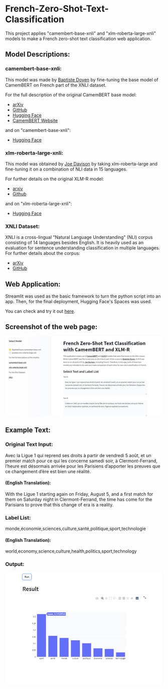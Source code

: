 # French-Zero-Shot-Text-Classification

This project applies "camembert-base-xnli" and "xlm-roberta-large-xnli" models to make a French zero-shot text classification web application.

## Model Descriptions:

### camembert-base-xnli:

This model was made by [Baptiste Doyen](https://huggingface.co/BaptisteDoyen) by fine-tuning the base model of CamemBERT on French part of the XNLI dataset. 

For the full description of the original CamemBERT base model:

* [arXiv](https://arxiv.org/abs/1911.03894)
* [GitHub](https://github.com/facebookresearch/fairseq/blob/main/examples/camembert/README.md)
* [Hugging Face](https://huggingface.co/docs/transformers/model_doc/camembert)
* [CamemBERT Website](https://camembert-model.fr/)

and on "camembert-base-xnli":

* [Hugging Face](https://huggingface.co/BaptisteDoyen/camembert-base-xnli)

### xlm-roberta-large-xnli:

This model was obtained by [Joe Davison](https://huggingface.co/joeddav) by taking xlm-roberta-large and fine-tuning it on a combination of NLI data in 15 languages.

For further details on the original XLM-R model:

* [arxiv](https://arxiv.org/abs/1911.02116)
* [Github](https://github.com/facebookresearch/fairseq/tree/main/examples/xlmr)

and on "xlm-roberta-large-xnli":

* [Hugging Face](https://huggingface.co/joeddav/xlm-roberta-large-xnli)

### XNLI Dataset:

XNLI is a cross-lingual "Natural Language Understanding" (NLI) corpus consisting of 14 languages besides English. It is heavily used as an evaluation for sentence understanding classification in multiple languages. For further details about the corpus:

* [arXiv](https://arxiv.org/abs/1809.05053)
* [GitHub](https://github.com/facebookresearch/XNLI)

## Web Application:
Streamlit was used as the basic framework to turn the python script into an app. Then, for the final deployment, Hugging Face's Spaces was used.

You can check and try it out [here](https://huggingface.co/spaces/azizbarank/French-Zero-Shot-Text-Classification).

## Screenshot of the web page:
![Screenshot of the web page](https://github.com/ThatCodeCodingGuy/French-Zero-Shot-Text-Classification/blob/main/web_app.jpg)

## Example Text:
### Original Text Input:

Avec la Ligue 1 qui reprend ses droits à partir de vendredi 5 août, et un premier match pour ce qui les concerne samedi soir, à Clermont-Ferrand, l’heure est désormais arrivée pour les Parisiens d’apporter les preuves que ce changement d’ère est bien une réalité.

#### (English Translation):

With the Ligue 1 starting again on Friday, August 5, and a first match for them on Saturday night in Clermont-Ferrand, the time has come for the Parisians to prove that this change of era is a reality.

### Label List: 

monde,économie,sciences,culture,santé,politique,sport,technologie

#### (English Translation):

world,economy,science,culture,health,politics,sport,technology

### Output:
![Output](https://github.com/ThatCodeCodingGuy/French-Zero-Shot-Text-Classification/blob/main/result.jpg)
